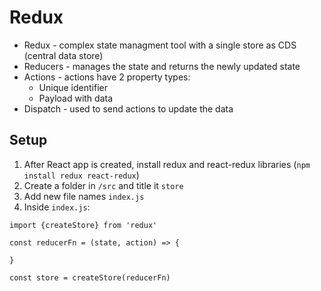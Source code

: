 # Redux

- Redux - complex state managment tool with a single store as CDS (central data store)
- Reducers - manages the state and returns the newly updated state
- Actions - actions have 2 property types:
	- Unique identifier
	- Payload with data
- Dispatch - used to send actions to update the data

## Setup
1. After React app is created, install redux and react-redux libraries (`npm install redux react-redux`)
1. Create a folder in `/src` and title it `store`
2. Add new file names `index.js`
3. Inside `index.js`:
```
import {createStore} from 'redux'

const reducerFn = (state, action) => {

}

const store = createStore(reducerFn)
```
